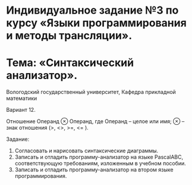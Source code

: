 # Индивидуальное задание №3 по курсу «Языки программирования и методы трансляции». 

# Тема: «Синтаксический анализатор».

Вологодский государственный университет,
Кафедра прикладной математики

Вариант 12.

Отношение Операнд ⊗ Операнд, где Операнд – целое или имя; ⊗ – знак отношения (>, <>, >=, <= ).

Задание:
1. Согласовать и нарисовать синтаксические диаграммы.
2. Записать и отладить программу-анализатор на языке PascalABC, соответствующую требованиям, изложенным в учебном пособии.
3. Записать и отладить программу-анализатор на втором языке программирования.

